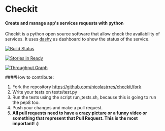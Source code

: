 # Checkit
#### Create and manage app's services requests with python
Checkit is a python open source software that allow check the availability of services. It uses [dashy](https://github.com/thoughtworks.com/dashy) as dashboard to show the status of the service.


[![Build Status](https://snap-ci.com/nicolastrres/checkit/branch/master/build_image)](https://snap-ci.com/nicolastrres/checkit/branch/master)


[![Stories in Ready](https://badge.waffle.io/nicolastrres/checkit.svg?label=ready&title=Ready)](http://waffle.io/nicolastrres/checkit)

[![Throughput Graph](https://graphs.waffle.io/nicolastrres/checkit/throughput.svg)](https://waffle.io/nicolastrres/checkit/metrics)

####How to contribute:
1. Fork the repository https://github.com/nicolastrres/checkit/fork
2. Write your tests on tests/test.py
3. Run the tests using the script run_tests.sh, because this is going to run the pep8 too.
4. Push your changes and make a pull request.
5. **All pull requests need to have a crazy picture or a funny video or something that represent that Pull Request. This is the most important! :)**
